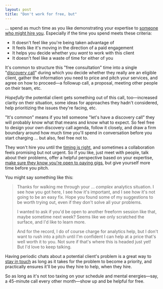 ```yaml
---
layout: post
title: "Don't work for free, but"
---
```


... spend as much time as you like demonstrating your expertise to [someone who might hire you](/people-who-hire-freelancers). Especially if the time you spend meets these criteria:

- It doesn't feel like you're being taken advantage of
- It feels like it's moving in the direction of a paid engagement
- It helps you decide whether you _want_ to work with this client
- It doesn't feel like a waste of time for either of you

It's common to structure this "free consultation" time into a single "[discovery call](https://www.gong.io/blog/what-is-a-discovery-call/)" during which you decide whether they really are an eligible client, gather the information you need to price and pitch your services, and agree on how to proceed—a followup call, a proposal, meeting other people on their team, etc. 

_Hopefully_ the potential client gets something out of this call, too—increased clarity on their situation, some ideas for approaches they hadn't considered, help prioritizing the issues they're facing, etc.

"It's common" means if you tell someone "let's have a discovery call" they will probably know what that means and know what to expect. So feel free to design your own discovery call agenda, follow it closely, and draw a firm boundary around how much time you'll spend in conversation before you start charging ... but also, feel free not to.

They won't hire you until the [timing is right](/timing-is-everything-unfortunately), and sometimes a collaboration feels promising but not urgent. So if you like, just meet with people, talk about their problems, offer a helpful perspective based on your expertise, [make sure they know you're open to paying gigs](/let-people-know-youre-freelancing), but give yourself more time before you pitch.

You might say something like this:

> Thanks for walking me through your ... _complex_ analytics situation. I see how you got here, I see how it's important, and I see how it's not going to be an easy fix. Hope you found some of my suggestions to be worth trying out, even if they don't solve all your problems.
> 
> I wanted to ask if you'd be open to another freeform session like that, maybe sometime next week? Seems like we only scratched the surface, and I'd like to learn more.
> 
> And for the record, I do of course charge for analytics help, but I don't want to rush into a pitch until I'm confident I can help at a price that's well worth it to you. Not sure if that's where this is headed just yet! But I'd love to keep talking.

Having periodic chats about a potential client's problem is a great way to [stay in touch](/stay-in-touch-with-potential-clients-forever) as long as it takes for the problem to become a priority, and practically ensures it'll be you they hire to help, when they hire.

So as long as it's not too taxing on your schedule and mental energies—say, a 45-minute call every other month—show up and be helpful for free.
